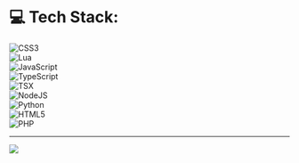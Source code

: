 # 💻 Tech Stack:
![CSS3](https://img.shields.io/badge/css3-%231572B6.svg?style=for-the-badge&logo=css3&logoColor=white)  
![Lua](https://img.shields.io/badge/lua-%232C2D72.svg?style=for-the-badge&logo=lua&logoColor=white)  
![JavaScript](https://img.shields.io/badge/javascript-%23323330.svg?style=for-the-badge&logo=javascript&logoColor=%23F7DF1E)  
![TypeScript](https://img.shields.io/badge/typescript-%23007ACC.svg?style=for-the-badge&logo=typescript&logoColor=white)  
![TSX](https://img.shields.io/badge/TSX-%23007ACC.svg?style=for-the-badge&logo=react&logoColor=white)  
![NodeJS](https://img.shields.io/badge/node.js-6DA55F?style=for-the-badge&logo=node.js&logoColor=white)  
![Python](https://img.shields.io/badge/python-3670A0?style=for-the-badge&logo=python&logoColor=ffdd54)  
![HTML5](https://img.shields.io/badge/html5-%23E34F26.svg?style=for-the-badge&logo=html5&logoColor=white)  
![PHP](https://img.shields.io/badge/php-%23777BB4.svg?style=for-the-badge&logo=php&logoColor=white)  

---
[![](https://visitcount.itsvg.in/api?id=Zyllow1&icon=9&color=12)](https://visitcount.itsvg.in)

<!-- Proudly created with GPRM ( https://gprm.itsvg.in ) -->

